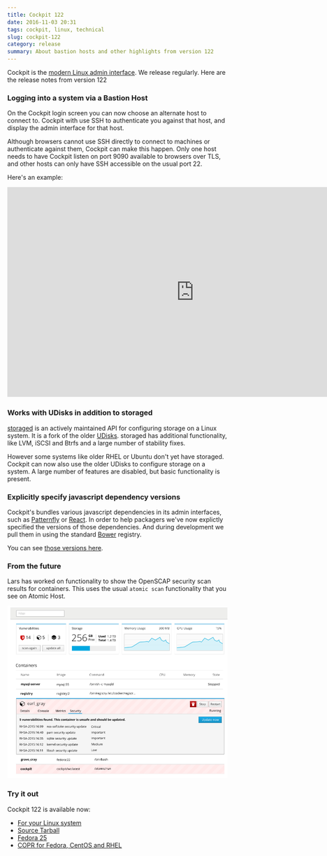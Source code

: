 ```yaml
---
title: Cockpit 122
date: 2016-11-03 20:31
tags: cockpit, linux, technical
slug: cockpit-122
category: release
summary: About bastion hosts and other highlights from version 122
---
```


Cockpit is the [modern Linux admin interface](http://cockpit-project.org/). We release
regularly. Here are the release notes from version 122

### Logging into a system via a Bastion Host

On the Cockpit login screen you can now choose an alternate host to connect
to. Cockpit with use SSH to authenticate you against that host, and display
the admin interface for that host.

Although browsers cannot use SSH directly to connect to machines or
authenticate against them, Cockpit can make this happen. Only one host
needs to have Cockpit listen on port 9090 available to browsers over TLS,
and other hosts can only have SSH accessible on the usual port 22.

Here's an example:

<iframe width="853" height="480" src="https://www.youtube.com/embed/yc64DUydciI" frameborder="0" allowfullscreen></iframe>

### Works with UDisks in addition to storaged

[storaged](https://github.com/storaged-project/storaged)
is an actively maintained API for configuring storage on a Linux system.
It is a fork of the older
[UDisks](https://www.freedesktop.org/wiki/Software/udisks/). storaged
has additional functionality, like LVM, iSCSI and Btrfs and a large number
of stability fixes.

However some systems like older RHEL or Ubuntu don't yet have storaged.
Cockpit can now also use the older UDisks to configure storage on a system.
A large number of features are disabled, but basic functionality is present.


### Explicitly specify javascript dependency versions

Cockpit's bundles various javascript dependencies in its admin interfaces,
such as
[Patternfly](http://www.patternfly.org) or
[React](https://facebook.github.io/react/). In order to help packagers
we've now explictly specified the versions of those dependencies. And
during development we pull them in using the standard
[Bower](https://bower.io/) registry.

You can see [those versions here](https://raw.githubusercontent.com/cockpit-project/cockpit/master/bower.json).

### From the future

Lars has worked on functionality to show the OpenSCAP security scan results
for containers. This uses the usual ```atomic scan``` functionality that
you see on Atomic Host.

![Virtual Machines](/images/image-scanning.png)

### Try it out

Cockpit 122 is available now:

 * [For your Linux system](http://cockpit-project.org/running.html)
 * [Source Tarball](https://github.com/cockpit-project/cockpit/releases/tag/122)
 * [Fedora 25](https://bodhi.fedoraproject.org/updates/cockpit-122-1.fc25)
 * [COPR for Fedora, CentOS and RHEL](https://copr.fedoraproject.org/coprs/g/cockpit/cockpit-preview/)
